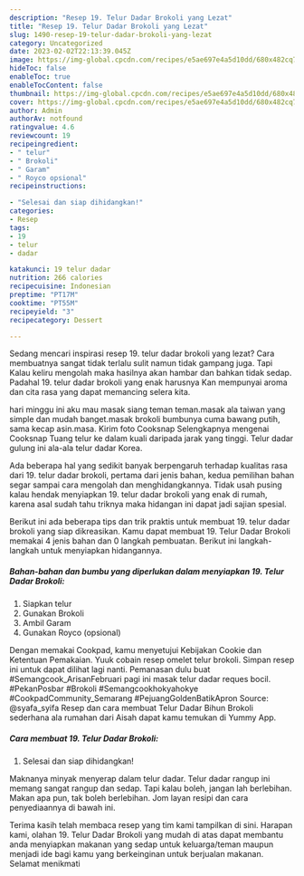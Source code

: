 ```yaml
---
description: "Resep 19. Telur Dadar Brokoli yang Lezat"
title: "Resep 19. Telur Dadar Brokoli yang Lezat"
slug: 1490-resep-19-telur-dadar-brokoli-yang-lezat
category: Uncategorized
date: 2023-02-02T22:13:39.045Z
image: https://img-global.cpcdn.com/recipes/e5ae697e4a5d10dd/680x482cq70/19-telur-dadar-brokoli-foto-resep-utama.jpg
hideToc: false
enableToc: true
enableTocContent: false
thumbnail: https://img-global.cpcdn.com/recipes/e5ae697e4a5d10dd/680x482cq70/19-telur-dadar-brokoli-foto-resep-utama.jpg
cover: https://img-global.cpcdn.com/recipes/e5ae697e4a5d10dd/680x482cq70/19-telur-dadar-brokoli-foto-resep-utama.jpg
author: Admin
authorAv: notfound
ratingvalue: 4.6
reviewcount: 19
recipeingredient:
- " telur"
- " Brokoli"
- " Garam"
- " Royco opsional"
recipeinstructions:

- "Selesai dan siap dihidangkan!"
categories:
- Resep
tags:
- 19
- telur
- dadar

katakunci: 19 telur dadar 
nutrition: 266 calories
recipecuisine: Indonesian
preptime: "PT17M"
cooktime: "PT55M"
recipeyield: "3"
recipecategory: Dessert

---
```



Sedang mencari inspirasi resep 19. telur dadar brokoli yang lezat? Cara membuatnya sangat tidak terlalu sulit namun tidak gampang juga. Tapi Kalau keliru mengolah maka hasilnya akan hambar dan bahkan tidak sedap. Padahal 19. telur dadar brokoli yang enak harusnya Kan mempunyai aroma dan cita rasa yang dapat memancing selera kita.


hari minggu ini aku mau masak siang teman teman.masak ala taiwan yang simple dan mudah banget.masak brokoli bumbunya cuma bawang putih, sama kecap asin.masa. Kirim foto Cooksnap Selengkapnya mengenai Cooksnap Tuang telur ke dalam kuali daripada jarak yang tinggi. Telur dadar gulung ini ala-ala telur dadar Korea.

Ada beberapa hal yang sedikit banyak berpengaruh terhadap kualitas rasa dari 19. telur dadar brokoli, pertama dari jenis bahan, kedua pemilihan bahan segar sampai cara mengolah dan menghidangkannya. Tidak usah pusing kalau hendak menyiapkan 19. telur dadar brokoli yang enak di rumah, karena asal sudah tahu triknya maka hidangan ini dapat jadi sajian spesial.


Berikut ini ada beberapa tips dan trik praktis untuk membuat 19. telur dadar brokoli yang siap dikreasikan. Kamu dapat membuat 19. Telur Dadar Brokoli memakai 4 jenis bahan dan 0 langkah pembuatan. Berikut ini langkah-langkah untuk menyiapkan hidangannya.

<!--inarticleads1-->

##### Bahan-bahan dan bumbu yang diperlukan dalam menyiapkan 19. Telur Dadar Brokoli:

1. Siapkan  telur
1. Gunakan  Brokoli
1. Ambil  Garam
1. Gunakan  Royco (opsional)


Dengan memakai Cookpad, kamu menyetujui Kebijakan Cookie dan Ketentuan Pemakaian. Yuuk cobain resep omelet telur brokoli. Simpan resep ini untuk dapat dilihat lagi nanti. Pemanasan dulu buat #Semangcook_ArisanFebruari pagi ini masak telur dadar reques bocil. #PekanPosbar #Brokoli #Semangcookhokyahokye #CookpadCommunity_Semarang #PejuangGoldenBatikApron Source: @syafa_syifa Resep dan cara membuat Telur Dadar Bihun Brokoli sederhana ala rumahan dari Aisah dapat kamu temukan di Yummy App. 

<!--inarticleads2-->

##### Cara membuat 19. Telur Dadar Brokoli:


1. Selesai dan siap dihidangkan!

Maknanya minyak menyerap dalam telur dadar. Telur dadar rangup ini memang sangat rangup dan sedap. Tapi kalau boleh, jangan lah berlebihan. Makan apa pun, tak boleh berlebihan. Jom layan resipi dan cara penyediaannya di bawah ini. 

Terima kasih telah membaca resep yang tim kami tampilkan di sini. Harapan kami, olahan 19. Telur Dadar Brokoli yang mudah di atas dapat membantu anda menyiapkan makanan yang sedap untuk keluarga/teman maupun menjadi ide bagi kamu yang berkeinginan untuk berjualan makanan. Selamat menikmati
